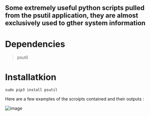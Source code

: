 ## Some extremely useful python scripts pulled from the psutil application, they are almost exclusively used to gther system information ##

# Dependencies # 
> psutil
# Installatkion #
```sudo pip3 install psutil```

Here are a few examples of the scroipts contained and their outputs :

![image](https://github.com/nylar357/psutil_scripts/assets/37067686/8c261b69-eb94-45a9-992c-87e1913862fc)

